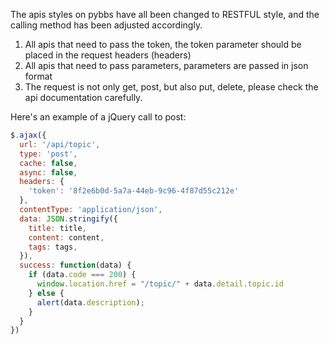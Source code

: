 The apis styles on pybbs have all been changed to RESTFUL style, and the calling method has been adjusted accordingly.

1. All apis that need to pass the token, the token parameter should be placed in the request headers (headers)
2. All apis that need to pass parameters, parameters are passed in json format
3. The request is not only get, post, but also put, delete, please check the api documentation carefully.

Here's an example of a jQuery call to post:

```js
$.ajax({
  url: '/api/topic',
  type: 'post',
  cache: false,
  async: false,
  headers: {
    'token': '8f2e6b0d-5a7a-44eb-9c96-4f87d55c212e'
  },
  contentType: 'application/json',
  data: JSON.stringify({
    title: title,
    content: content,
    tags: tags,
  }),
  success: function(data) {
    if (data.code === 200) {
      window.location.href = "/topic/" + data.detail.topic.id
    } else {
      alert(data.description);
    }
  }
})
```
